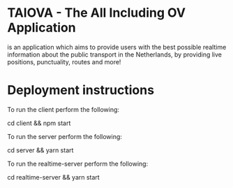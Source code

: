 # TAIOVA - The All Including OV Application
is an application which aims to provide users with the best possible realtime information about the public transport in the Netherlands, by providing live positions, punctuality, routes and more!

# Deployment instructions
To run the client perform the following:

cd client && npm start

To run the server perform the following:

cd server && yarn start

To run the realtime-server perform the following:

cd realtime-server && yarn start

